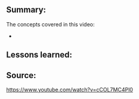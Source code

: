 ## Summary:
The concepts covered in this video:

* 

## Lessons learned:


## Source:
https://www.youtube.com/watch?v=cCOL7MC4Pl0